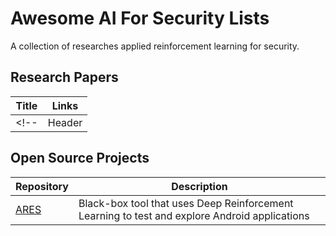 # Awesome AI For Security Lists

A collection of researches applied reinforcement learning for security.

## Research Papers
| Title      | Links |
| ----------- | ----------- |
<!-- | Header      | Title       | -->


## Open Source Projects
| Repository | Description |
| ----------- | ----------- |
| [ARES](https://github.com/H2SO4T/ARES) | Black-box tool that uses Deep Reinforcement Learning to test and explore Android applications |